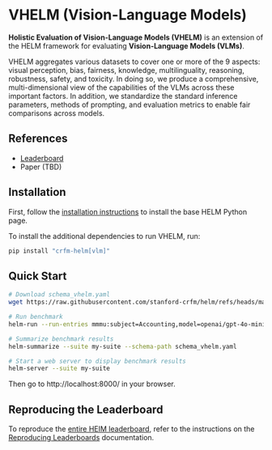 # VHELM (Vision-Language Models)

**Holistic Evaluation of Vision-Language Models (VHELM)** is an extension of the HELM framework for evaluating **Vision-Language Models (VLMs)**.

VHELM aggregates various datasets to cover one or more of the 9 aspects: visual perception, bias, fairness, knowledge, multilinguality, reasoning, robustness, safety, and toxicity. In doing so, we produce a comprehensive, multi-dimensional view of the capabilities of the VLMs across these important factors. In addition, we standardize the standard inference parameters, methods of prompting, and evaluation metrics to enable fair comparisons across models.

## References

- [Leaderboard](https://crfm.stanford.edu/helm/vhelm/v2.0.1/)
- Paper (TBD)

## Installation

First, follow the [installation instructions](installation.md) to install the base HELM Python page.

To install the additional dependencies to run VHELM, run:

```sh
pip install "crfm-helm[vlm]"
```

## Quick Start

```sh
# Download schema_vhelm.yaml
wget https://raw.githubusercontent.com/stanford-crfm/helm/refs/heads/main/src/helm/benchmark/static/schema_vhelm.yaml

# Run benchmark
helm-run --run-entries mmmu:subject=Accounting,model=openai/gpt-4o-mini-2024-07-18 --suite my-suite --max-eval-instances 10

# Summarize benchmark results
helm-summarize --suite my-suite --schema-path schema_vhelm.yaml

# Start a web server to display benchmark results
helm-server --suite my-suite
```

Then go to http://localhost:8000/ in your browser.


## Reproducing the Leaderboard

To reproduce the [entire HEIM leaderboard](https://crfm.stanford.edu/helm/heim/latest/), refer to the instructions on the [Reproducing Leaderboards](reproducing_leaderboards.md) documentation.
